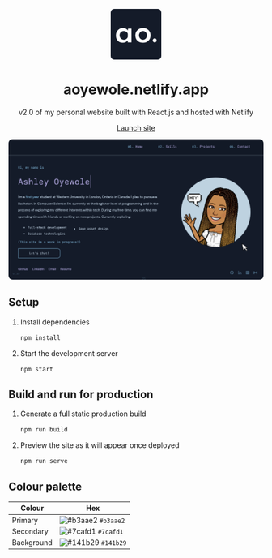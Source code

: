 <p align="center">
  <img width="100" height="auto" src="src/components/assets/logo.png" alt="Logo" style='border-radius:7px;'/>
</p>

<h1 align="center">
  aoyewole.netlify.app
</h1>

<p align="center">v2.0 of my personal website built with React.js and hosted with Netlify</p>
<p align="center">
<a href="https://aoyewole.netlify.app/">Launch site</a>
</p>
<p align="center">
  <img width="1000" height="auto" src="src/components/assets/preview.png" alt="Preview" style="border-radius:8px"/>
</p>

## Setup

1. Install dependencies

   ```sh
   npm install
   ```

2. Start the development server

   ```sh
   npm start
   ```

## Build and run for production

1. Generate a full static production build

   ```sh
   npm run build
   ```
2. Preview the site as it will appear once deployed

   ```sh
   npm run serve
   ```

## Colour palette

| Colour          | Hex                                                                |
| -------------- | ------------------------------------------------------------------ |
| Primary        | ![#b3aae2](https://via.placeholder.com/10/b3aae2?text=+) `#b3aae2` |
| Secondary      | ![#7cafd1](https://via.placeholder.com/10/7cafd1?text=+) `#7cafd1` |
| Background     | ![#141b29](https://via.placeholder.com/10/141b29?text=+) `#141b29` |